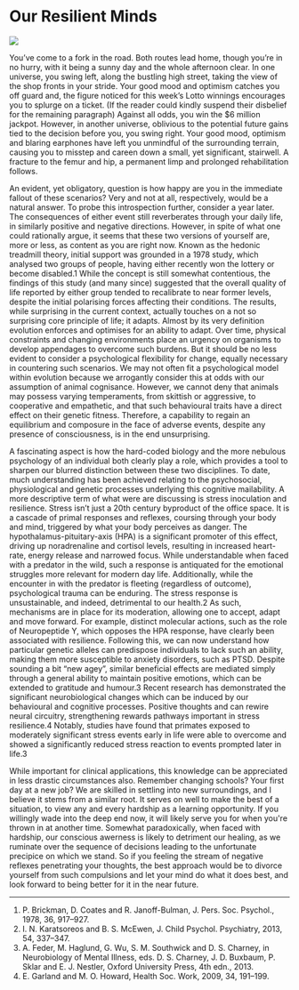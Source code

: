 # Our Resilient Minds

![](images/neurons.jpeg)

You’ve come to a fork in the road. Both routes lead home, though you’re in no hurry, with it being a sunny day and the whole afternoon clear. In one universe, you swing left, along the bustling high street, taking the view of the shop fronts in your stride. Your good mood and optimism catches you off guard and, the figure noticed for this week’s Lotto winnings encourages you to splurge on a ticket. (If the reader could kindly suspend their disbelief for the remaining paragraph) Against all odds, you win the $6 million jackpot. However, in another universe, oblivious to the potential future gains tied to the decision before you, you swing right. Your good mood, optimism and blaring earphones have left you unmindful of the surrounding terrain, causing you to misstep and careen down a small, yet significant, stairwell. A fracture to the femur and hip, a permanent limp and prolonged rehabilitation follows.

An evident, yet obligatory, question is how happy are you in the immediate fallout of these scenarios? Very and not at all, respectively, would be a natural answer. To probe this introspection further, consider a year later. The consequences of either event still reverberates through your daily life, in similarly positive and negative directions. However, in spite of what one could rationally argue, it seems that these two versions of yourself are, more or less, as content as you are right now. Known as the hedonic treadmill theory, initial support was grounded in a 1978 study, which analysed two groups of people, having either recently won the lottery or become disabled.1 While the concept is still somewhat contentious, the findings of this study (and many since) suggested that the overall quality of life reported by either group tended to recalibrate to near former levels, despite the initial polarising forces affecting their conditions. The results, while surprising in the current context, actually touches on a not so surprising core principle of life; it adapts. Almost by its very definition evolution enforces and optimises for an ability to adapt. Over time, physical constraints and changing environments place an urgency on organisms to develop appendages to overcome such burdens. But it should be no less evident to consider a psychological flexibility for change, equally necessary in countering such scenarios. We may not often fit a psychological model within evolution because we arrogantly consider this at odds with our assumption of animal cognisance. However, we cannot deny that animals may possess varying temperaments, from skittish or aggressive, to cooperative and empathetic, and that such behavioural traits have a direct effect on their genetic fitness. Therefore, a capability to regain an equilibrium and composure in the face of adverse events, despite any presence of consciousness, is in the end unsurprising.

A fascinating aspect is how the hard-coded biology and the more nebulous psychology of an individual both clearly play a role, which provides a tool to sharpen our blurred distinction between these two disciplines. To date, much understanding has been achieved relating to the psychosocial, physiological and genetic processes underlying this cognitive mailability. A more descriptive term of what were are discussing is stress inoculation and resilience. Stress isn’t just a 20th century byproduct of the office space. It is a cascade of primal responses and reflexes, coursing through your body and mind, triggered by what your body perceives as danger. The hypothalamus-pituitary-axis (HPA) is a significant promoter of this effect, driving up noradrenaline and cortisol levels, resulting in increased heart-rate, energy release and narrowed focus. While understandable when faced with a predator in the wild, such a response is antiquated for the emotional struggles more relevant for modern day life. Additionally, while the encounter in with the predator is fleeting (regardless of outcome), psychological trauma can be enduring. The stress response is unsustainable, and indeed, detrimental to our health.2 As such, mechanisms are in place for its moderation, allowing one to accept, adapt and move forward. For example, distinct molecular actions, such as the role of Neuropeptide Y, which opposes the HPA response, have clearly been associated with resilience. Following this, we can now understand how particular genetic alleles can predispose individuals to lack such an ability, making them more susceptible to anxiety disorders, such as PTSD. Despite sounding a bit “new agey”, similar beneficial effects are mediated simply through a general ability to maintain positive emotions, which can be extended to gratitude and humour.3 Recent research has demonstrated the significant neurobiological changes which can be induced by our behavioural and cognitive processes. Positive thoughts and can rewire neural circuitry, strengthening rewards pathways important in stress resilience.4 Notably, studies have found that primates exposed to moderately significant stress events early in life were able to overcome and showed a significantly reduced stress reaction to events prompted later in life.3

While important for clinical applications, this knowledge can be appreciated in less drastic circumstances also. Remember changing schools? Your first day at a new job? We are skilled in settling into new surroundings, and I believe it stems from a similar root. It serves on well to make the best of a situation, to view any and every hardship as a learning opportunity. If you willingly wade into the deep end now, it will likely serve you for when you're thrown in at another time. Somewhat paradoxically, when faced with hardship, our conscious awerness is likely to detriment our healing, as we ruminate over the sequence of decisions leading to the unfortunate precipice on which we stand. So if you feeling the stream of negative reflexes penetrating your thoughts, the best approach would be to divorce yourself from such compulsions and let your mind do what it does best, and look forward to being better for it in the near future.

---

1. P. Brickman, D. Coates and R. Janoff-Bulman, J. Pers. Soc. Psychol., 1978, 36, 917–927.
2. I. N. Karatsoreos and B. S. McEwen, J. Child Psychol. Psychiatry, 2013, 54, 337–347.
3. A. Feder, M. Haglund, G. Wu, S. M. Southwick and D. S. Charney, in Neurobiology of Mental Illness, eds. D. S. Charney, J. D. Buxbaum, P. Sklar and E. J. Nestler, Oxford University Press, 4th edn., 2013.
4. E. Garland and M. O. Howard, Health Soc. Work, 2009, 34, 191–199.